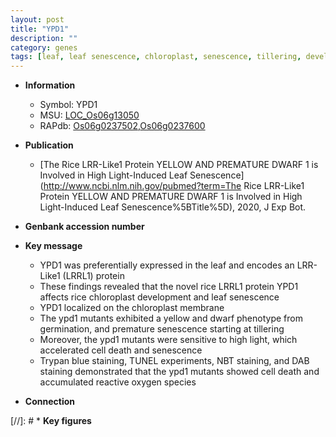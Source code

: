 ```yaml
---
layout: post
title: "YPD1"
description: ""
category: genes
tags: [leaf, leaf senescence, chloroplast, senescence, tillering, development, cell death, dwarf, chloroplast development, reactive oxygen species]
---
```


* **Information**  
    + Symbol: YPD1  
    + MSU: [LOC_Os06g13050](http://rice.uga.edu/cgi-bin/ORF_infopage.cgi?orf=LOC_Os06g13050)  
    + RAPdb: [Os06g0237502](http://rapdb.dna.affrc.go.jp/viewer/gbrowse_details/irgsp1?name=Os06g0237502),[Os06g0237600](http://rapdb.dna.affrc.go.jp/viewer/gbrowse_details/irgsp1?name=Os06g0237600)  

* **Publication**  
    + [The Rice LRR-Like1 Protein YELLOW AND PREMATURE DWARF 1 is Involved in High Light-Induced Leaf Senescence](http://www.ncbi.nlm.nih.gov/pubmed?term=The Rice LRR-Like1 Protein YELLOW AND PREMATURE DWARF 1 is Involved in High Light-Induced Leaf Senescence%5BTitle%5D), 2020, J Exp Bot.

* **Genbank accession number**  

* **Key message**  
    + YPD1 was preferentially expressed in the leaf and encodes an LRR-Like1 (LRRL1) protein
    + These findings revealed that the novel rice LRRL1 protein YPD1 affects rice chloroplast development and leaf senescence
    + YPD1 localized on the chloroplast membrane
    + The ypd1 mutants exhibited a yellow and dwarf phenotype from germination, and premature senescence starting at tillering
    + Moreover, the ypd1 mutants were sensitive to high light, which accelerated cell death and senescence
    + Trypan blue staining, TUNEL experiments, NBT staining, and DAB staining demonstrated that the ypd1 mutants showed cell death and accumulated reactive oxygen species

* **Connection**  

[//]: # * **Key figures**  


